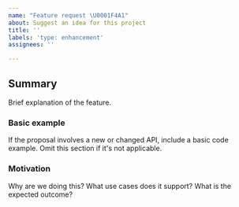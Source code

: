 ```yaml
---
name: "Feature request \U0001F4A1"
about: Suggest an idea for this project
title: ''
labels: 'type: enhancement'
assignees: ''

---
```


<!--
  Please fill out each section below, otherwise your issue will be closed.
-->

## Summary

Brief explanation of the feature.

### Basic example

If the proposal involves a new or changed API, include a basic code example. Omit this section if it's not applicable.

### Motivation

Why are we doing this? What use cases does it support? What is the expected outcome?